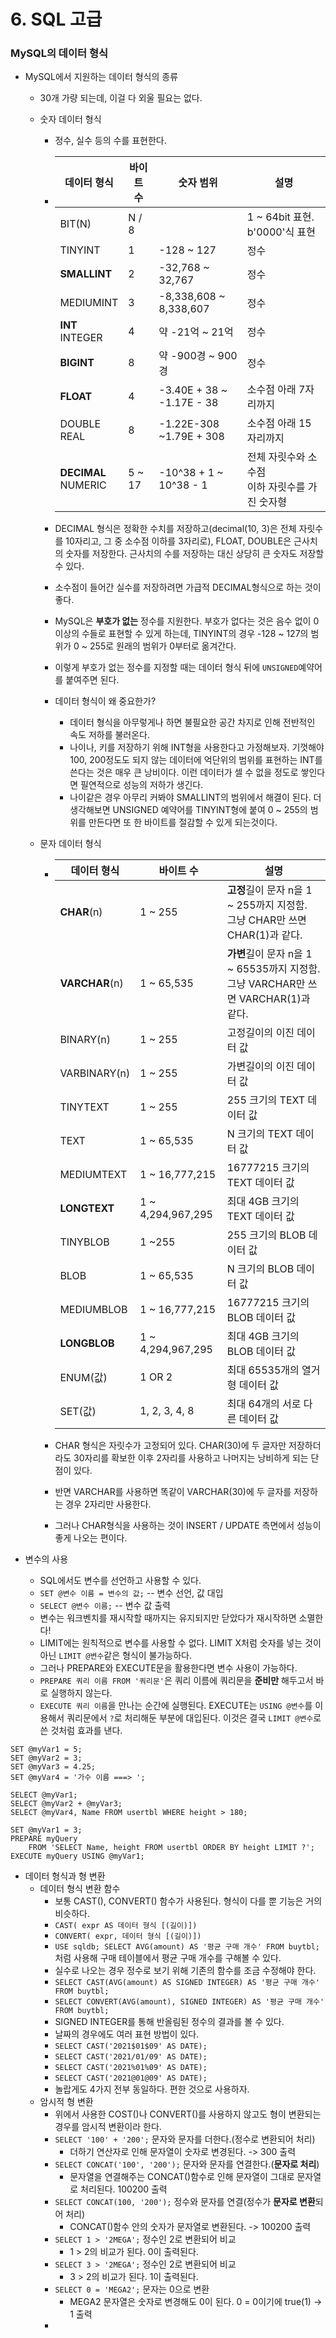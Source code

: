 # 6. SQL 고급

### MySQL의 데이터 형식

- MySQL에서 지원하는 데이터 형식의 종류

  - 30개 가량 되는데, 이걸 다 외울 필요는 없다. 

  - 숫자 데이터 형식

    - 정수, 실수 등의 수를 표현한다.

    - | 데이터 형식              | 바이트 수 | 숫자 범위                 | 설명                                                 |
      | ------------------------ | --------- | ------------------------- | ---------------------------------------------------- |
      | BIT(N)                   | N / 8     |                           | 1 ~ 64bit 표현. b'0000'식 표현                       |
      | TINYINT                  | 1         | -128 ~ 127                | 정수                                                 |
      | **SMALLINT**             | 2         | -32,768 ~ 32,767          | 정수                                                 |
      | MEDIUMINT                | 3         | -8,338,608 ~ 8,338,607    | 정수                                                 |
      | **INT**<br />INTEGER     | 4         | 약 -21억 ~ 21억           | 정수                                                 |
      | **BIGINT**               | 8         | 약 -900경 ~ 900경         | 정수                                                 |
      | **FLOAT**                | 4         | -3.40E + 38 ~ -1.17E - 38 | 소수점 아래 7자리까지                                |
      | DOUBLE<br />REAL         | 8         | -1.22E-308 ~1.79E + 308   | 소수점 아래 15자리까지                               |
      | **DECIMAL**<br />NUMERIC | 5 ~ 17    | -10^38 + 1 ~ 10^38 - 1    | 전체 자릿수와 소수점 <br />이하 자릿수를 가진 숫자형 |

    - DECIMAL 형식은 정확한 수치를 저장하고(decimal(10, 3)은 전체 자릿수를 10자리고, 그 중 소수점 이하를 3자리로), FLOAT, DOUBLE은 근사치의 숫자를 저장한다. 근사치의 수를 저장하는 대신 상당히 큰 숫자도 저장할 수 있다.

    - 소수점이 들어간 실수를 저장하려면 가급적 DECIMAL형식으로 하는 것이 좋다.

    - MySQL은 **부호가 없는** 정수를 지원한다. 부호가 없다는 것은 음수 없이 0 이상의 수들로 표현할 수 있게 하는데, TINYINT의 경우 -128 ~ 127의 범위가 0 ~ 255로 원래의 범위가 0부터로 옮겨간다. 

    - 이렇게 부호가 없는 정수를 지정할 때는 데이터 형식 뒤에 `UNSIGNED`예약어를 붙여주면 된다.

    - 데이터 형식이 왜 중요한가?

      - 데이터 형식을 아무렇게나 하면 불필요한 공간 차지로 인해 전반적인 속도 저하를 불러온다.
      - 나이나, 키를 저장하기 위해 INT형을 사용한다고 가정해보자. 기껏해야 100, 200정도도 되지 않는 데이터에 억단위의 범위를 표현하는 INT를 쓴다는 것은 매우 큰 낭비이다. 이런 데이터가 셀 수 없을 정도로 쌓인다면 필연적으로 성능의 저하가 생긴다.
      - 나이같은 경우 아무리 커봐야 SMALLINT의 범위에서 해결이 된다. 더 생각해보면 UNSIGNED 예약어를 TINYINT형에 붙여 0 ~ 255의 범위를 만든다면 또 한 바이트를 절감할 수 있게 되는것이다.

  - 문자 데이터 형식

    - | 데이터 형식    | 바이트 수         | 설명                                                         |
      | -------------- | ----------------- | ------------------------------------------------------------ |
      | **CHAR**(n)    | 1 ~ 255           | **고정**길이 문자 n을 1 ~ 255까지 지정함.<br />그냥 CHAR만 쓰면 CHAR(1)과 같다. |
      | **VARCHAR**(n) | 1 ~ 65,535        | **가변**길이 문자 n을 1 ~ 65535까지 지정함.<br />그냥 VARCHAR만 쓰면 VARCHAR(1)과 같다. |
      | BINARY(n)      | 1 ~ 255           | 고정길이의 이진 데이터 값                                    |
      | VARBINARY(n)   | 1 ~ 255           | 가변길이의 이진 데이터 값                                    |
      | TINYTEXT       | 1 ~ 255           | 255 크기의 TEXT 데이터 값                                    |
      | TEXT           | 1 ~ 65,535        | N 크기의 TEXT 데이터 값                                      |
      | MEDIUMTEXT     | 1 ~ 16,777,215    | 16777215 크기의 TEXT 데이터 값                               |
      | **LONGTEXT**   | 1 ~ 4,294,967,295 | 최대 4GB 크기의 TEXT 데이터 값                               |
      | TINYBLOB       | 1 ~255            | 255 크기의 BLOB 데이터 값                                    |
      | BLOB           | 1 ~ 65,535        | N 크기의 BLOB 데이터 값                                      |
      | MEDIUMBLOB     | 1 ~ 16,777,215    | 16777215 크기의 BLOB 데이터 값                               |
      | **LONGBLOB**   | 1 ~ 4,294,967,295 | 최대 4GB 크기의 BLOB 데이터 값                               |
      | ENUM(값)       | 1 OR 2            | 최대 65535개의 열거형 데이터 값                              |
      | SET(값)        | 1, 2, 3, 4, 8     | 최대 64개의 서로 다른 데이터 값                              |

    - CHAR 형식은 자릿수가 고정되어 있다. CHAR(30)에 두 글자만 저장하더라도 30자리를 확보한 이후 2자리를 사용하고 나머지는 낭비하게 되는 단점이 있다.

    - 반면 VARCHAR를 사용하면 똑같이 VARCHAR(30)에 두 글자를 저장하는 경우 2자리만 사용한다.

    - 그러나 CHAR형식을 사용하는 것이 INSERT / UPDATE 측면에서 성능이 좋게 나오는 편이다.

- 변수의 사용

  - SQL에서도 변수를 선언하고 사용할 수 있다.
  - `SET @변수 이름 = 변수의 값;` -- 변수 선언, 값 대입
  - `SELECT @변수 이름;` -- 변수 값 출력
  - 변수는 워크벤치를 재시작할 때까지는 유지되지만 닫았다가 재시작하면 소멸한다!
  - LIMIT에는 원칙적으로 변수를 사용할 수 없다. LIMIT X처럼 숫자를 넣는 것이 아닌  `LIMIT @변수`같은 형식이 불가능하다.
  - 그러나 PREPARE와 EXECUTE문을 활용한다면 변수 사용이 가능하다.
  - `PREPARE 쿼리 이름 FROM '쿼리문'`은 쿼리 이름에 쿼리문을 **준비만** 해두고서 바로 실행하지 않는다.
  - `EXECUTE 쿼리 이름`을 만나는 순간에 실행된다. EXECUTE는 `USING @변수`를 이용해서 쿼리문에서 `?`로 처리해둔 부분에 대입된다. 이것은 결국 `LIMIT @변수`로 쓴 것처럼 효과를 낸다.

```mysql
SET @myVar1 = 5;
SET @myVar2 = 3;
SET @myVar3 = 4.25;
SET @myVar4 = '가수 이름 ===> ';

SELECT @myVar1;
SELECT @myVar2 + @myVar3;
SELECT @myVar4, Name FROM usertbl WHERE height > 180;

SET @myVar1 = 3;
PREPARE myQuery
	FROM 'SELECT Name, height FROM usertbl ORDER BY height LIMIT ?';
EXECUTE myQuery USING @myVar1;
```

- 데이터 형식과 형 변환
  - 데이터 형식 변환 함수
    - 보통 CAST(), CONVERT() 함수가 사용된다. 형식이 다를 뿐 기능은 거의 비슷하다.
    - `CAST( expr AS 데이터 형식 [(길이)])`
    - `CONVERT( expr, 데이터 형식 [(길이)])`
    - `USE sqldb;
      SELECT AVG(amount) AS '평균 구매 개수' FROM buytbl;` 처럼 사용해 구매 테이블에서 평균 구매 개수를 구해볼 수 있다.
    - 실수로 나오는 경우 정수로 보기 위해 기존의 함수를 조금 수정해야 한다.
    - `SELECT CAST(AVG(amount) AS SIGNED INTEGER) AS '평균 구매 개수' FROM buytbl;`
    - `SELECT CONVERT(AVG(amount), SIGNED INTEGER) AS '평균 구매 개수' FROM buytbl;`
    - SIGNED INTEGER를 통해 반올림된 정수의 결과를 볼 수 있다.
    - 날짜의 경우에도 여러 표현 방법이 있다.
    - `SELECT CAST('2021$01$09' AS DATE);`  
    - `SELECT CAST('2021/01/09' AS DATE);`  
    - `SELECT CAST('2021%01%09' AS DATE);`  
    - `SELECT CAST('2021@01@09' AS DATE);`  
    - 놀랍게도 4가지 전부 동일하다. 편한 것으로 사용하자.
  - 암시적 형 변환
    - 위에서 사용한 COST()나 CONVERT()를 사용하지 않고도 형이 변환되는 경우를 암시적 변환이라 한다.
    - `SELECT '100' + '200';` 문자와 문자를 더한다.(정수로 변환되어 처리) 
      - 더하기 연산자로 인해 문자열이 숫자로 변경된다. -> 300 출력
    - `SELECT CONCAT('100', '200');` 문자와 문자를 연결한다.(**문자로 처리**) 
      - 문자열을 연결해주는 CONCAT()함수로 인해 문자열이 그대로 문자열로 처리된다. 100200 출력
    - `SELECT CONCAT(100, '200');` 정수와 문자를 연결(정수가 **문자로 변환**되어 처리)
      - CONCAT()함수 안의 숫자가 문자열로 변환된다. -> 100200 출력
    - `SELECT 1 > '2MEGA';` 정수인 2로 변환되어 비교
      - 1 > 2의 비교가 된다. 0이 출력된다.
    - `SELECT 3 > '2MEGA';` 정수인 2로 변환되어 비교
      - 3 > 2의 비교가 된다. 1이 출력된다.
    - `SELECT 0 = 'MEGA2';` 문자는 0으로 변환 
      - MEGA2 문자열은 숫자로 변경해도 0이 된다. 0 = 0이기에 true(1) -> 1 출력
    - 